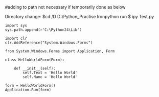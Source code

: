 #adding to path not necessary if temporarily done as below

Directory change:
$cd /D D:\Python_Practise
Ironpython run
$ ipy Test.py

```
import sys
sys.path.append(r'C:\Python24\Lib')

import clr
clr.AddReference("System.Windows.Forms")

from System.Windows.Forms import Application, Form

class HelloWorldForm(Form):

    def __init__(self):
        self.Text = 'Hello World'
        self.Name = 'Hello World'

form = HelloWorldForm()
Application.Run(form)
```
